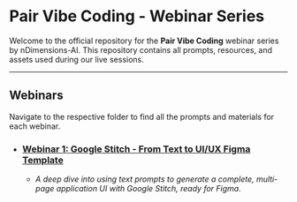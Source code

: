 # Pair Vibe Coding - Webinar Series

Welcome to the official repository for the **Pair Vibe Coding** webinar series by nDimensions-AI. This repository contains all prompts, resources, and assets used during our live sessions.

---

##  Webinars

Navigate to the respective folder to find all the prompts and materials for each webinar.

* ### [**Webinar 1: Google Stitch - From Text to UI/UX Figma Template**](./Webinar-01_Google-Stitch-Text-to-UIUX/)
    * *A deep dive into using text prompts to generate a complete, multi-page application UI with Google Stitch, ready for Figma.*
